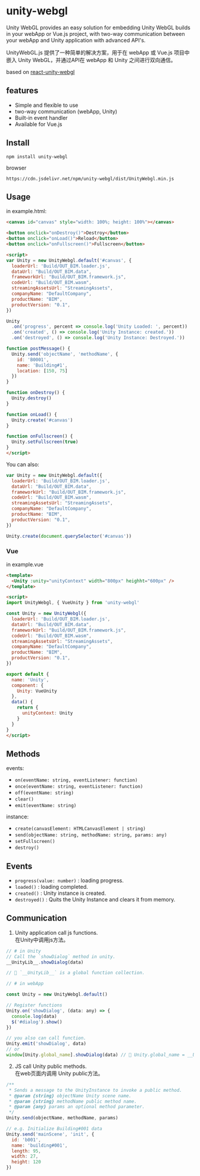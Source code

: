 # unity-webgl

Unity WebGL provides an easy solution for embedding Unity WebGL builds in your webApp or Vue.js project, with two-way communication between your webApp and Unity application with advanced API's.   

UnityWebGL.js 提供了一种简单的解决方案，用于在 webApp 或 Vue.js 项目中嵌入 Unity WebGL，并通过API在 webApp 和 Unity 之间进行双向通信。

based on [react-unity-webgl](https://github.com/jeffreylanters/react-unity-webgl)

## features
- Simple and flexible to use
- two-way communication (webApp, Unity)
- Built-in event handler
- Available for Vue.js

## Install
```
npm install unity-webgl
```

browser
```
https://cdn.jsdelivr.net/npm/unity-webgl/dist/UnityWebgl.min.js
```

## Usage

in example.html:

```html
<canvas id="canvas" style="width: 100%; height: 100%"></canvas>

<button onclick="onDestroy()">Destroy</button>
<button onclick="onLoad()">Reload</button>
<button onclick="onFullscreen()">Fullscreen</button>

<script>
var Unity = new UnityWebgl.default('#canvas', {
  loaderUrl: 'Build/OUT_BIM.loader.js',
  dataUrl: "Build/OUT_BIM.data",
  frameworkUrl: "Build/OUT_BIM.framework.js",
  codeUrl: "Build/OUT_BIM.wasm",
  streamingAssetsUrl: "StreamingAssets",
  companyName: "DefaultCompany",
  productName: "BIM",
  productVersion: "0.1",
})

Unity
  .on('progress', percent => console.log('Unity Loaded: ', percent))
  .on('created', () => console.log('Unity Instance: created.'))
  .on('destroyed', () => console.log('Unity Instance: Destroyed.'))

function postMessage() {
  Unity.send('objectName', 'methodName', {
    id: 'B0001',
    name: 'Building#1',
    location: [150, 75]
  })
}

function onDestroy() {
  Unity.destroy()
}

function onLoad() {
  Unity.create('#canvas')
}

function onFullscreen() {
  Unity.setFullscreen(true)
}
</script>
```

You can also:

```js
var Unity = new UnityWebgl.default({
  loaderUrl: 'Build/OUT_BIM.loader.js',
  dataUrl: "Build/OUT_BIM.data",
  frameworkUrl: "Build/OUT_BIM.framework.js",
  codeUrl: "Build/OUT_BIM.wasm",
  streamingAssetsUrl: "StreamingAssets",
  companyName: "DefaultCompany",
  productName: "BIM",
  productVersion: "0.1",
})

Unity.create(document.querySelector('#canvas'))
```

### Vue

in example.vue

```html
<template>
  <Unity :unity="unityContext" width="800px" heighht="600px" />
</template>

<script>
import UnityWebgl, { VueUnity } from 'unity-webgl'

const Unity = new UnityWebgl({
  loaderUrl: 'Build/OUT_BIM.loader.js',
  dataUrl: "Build/OUT_BIM.data",
  frameworkUrl: "Build/OUT_BIM.framework.js",
  codeUrl: "Build/OUT_BIM.wasm",
  streamingAssetsUrl: "StreamingAssets",
  companyName: "DefaultCompany",
  productName: "BIM",
  productVersion: "0.1",
})

export default {
  name: 'Unity',
  component: {
    Unity: VueUnity
  },
  data() {
    return {
      unityContext: Unity
    }
  }
}
</script>
```


## Methods

events:
* `on(eventName: string, eventListener: function)`
* `once(eventName: string, eventListener: function)`
* `off(eventName: string)`
* `clear()`
* `emit(eventName: string)`

instance:
* `create(canvasElement: HTMLCanvasElement | string)`
* `send(objectName: string, methodName: string, params: any)`
* `setFullscreen()`
* `destroy()`


## Events

- `progress(value: number)` : loading progress.
- `loaded()` : loading completed.
- `created()` : Unity instance is created.
- `destroyed()` : Quits the Unity Instance and clears it from memory.


## Communication

1. Unity application call js functions.  
  在Unity中调用js方法。

```js
// # in Unity
// Call the `showDialog` method in unity.
__UnityLib__.showDialog(data)

// 📢 `__UnityLib__` is a global function collection.
```

```js
// # in webApp

const Unity = new UnityWebgl.default()

// Register functions
Unity.on('showDialog', (data: any) => {
  console.log(data)
  $('#dialog').show()
})

// you also can call function.
Unity.emit('showDialog', data)
// or
window[Unity.global_name].showDialog(data) // 📢 Unity.global_name = __UnityLib__

```



2. JS call Unity public methods.  
  在web页面内调用 Unity public方法。

```js
/**
 * Sends a message to the UnityInstance to invoke a public method.
 * @param {string} objectName Unity scene name.
 * @param {string} methodName public method name.
 * @param {any} params an optional method parameter.
 */
Unity.send(objectName, methodName, params)

// e.g. Initialize Building#001 data
Unity.send('mainScene', 'init', {
  id: 'b001',
  name: 'building#001',
  length: 95,
  width: 27,
  height: 120
})
```

